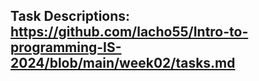## Task Descriptions: https://github.com/lacho55/Intro-to-programming-IS-2024/blob/main/week02/tasks.md
